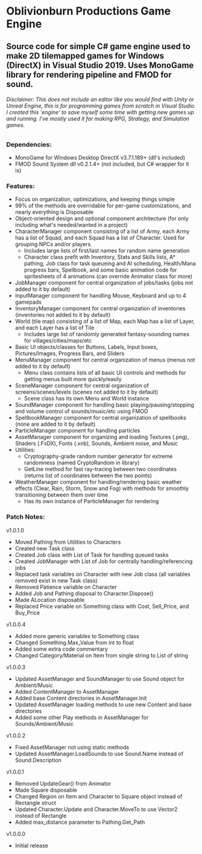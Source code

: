 # Oblivionburn Productions Game Engine
## Source code for simple C# game engine used to make 2D tilemapped games for Windows (DirectX) in Visual Studio 2019. Uses MonoGame library for rendering pipeline and FMOD for sound.
###### Disclaimer: This does not include an editor like you would find with Unity or Unreal Engine, this is for programming games from scratch in Visual Studio. I created this 'engine' to save myself some time with getting new games up and running. I've mostly used it for making RPG, Strategy, and Simulation games.

### Dependencies:
- MonoGame for Windows Desktop DirectX v3.7.1.189+ (dll's included)
- FMOD Sound System dll v0.2.1.4+ (not included, but C# wrapper for it is)

### Features:
- Focus on organization, optimizations, and keeping things simple
- 99% of the methods are overridable for per-game customizations, and nearly everything is Disposable
- Object-oriented design and optional component architecture (for only including what's needed/wanted in a project)
- CharacterManager component consisting of a list of Army, each Army has a list of Squad, and each Squad has a list of Character. Used for grouping NPCs and/or players.
  - Includes large lists of first/last names for random name generation
  - Character class prefit with Inventory, Stats and Skills lists, A* pathing, Job class for task queueing and AI scheduling, Health/Mana progress bars, Spellbook, and some basic animation code for spritesheets of 4 animations (can override Animator class for more)
- JobManager component for central organization of jobs/tasks (jobs not added to it by default)
- InputManager component for handling Mouse, Keyboard and up to 4 gamepads
- InventoryManager component for central organization of inventories (inventories not added to it by default)
- World (tile map) consisting of a list of Map, each Map has a list of Layer, and each Layer has a list of Tile
  - Includes large list of randomly generated fantasy-sounding names for villages/cities/maps/etc
- Basic UI objects/classes for Buttons, Labels, Input boxes, Pictures/Images, Progress Bars, and Sliders
- MenuManager component for central organization of menus (menus not added to it by default)
  - Menu class contains lists of all basic UI controls and methods for getting menus built more quickly/easily
- SceneManager component for central organization of screens/scenes/levels (scenes not added to it by default)
  - Scene class has its own Menu and World instance
- SoundManager component for handling basic playing/pausing/stopping and volume control of sounds/music/etc using FMOD
- SpellbookManager component for central organization of spellbooks (none are added to it by default)
- ParticleManager component for handling particles
- AssetManager component for organizing and loading Textures (.png), Shaders (.FxDX), Fonts (.xnb), Sounds, Ambient noise, and Music
- Utilities:
  - Cryptography-grade random number generator for extreme randomness (named CryptoRandom in library)
  - GetLine method for fast ray-tracing between two coordinates (returns list of coordinates between the two points)
- WeatherManager component for handling/rendering basic weather effects (Clear, Rain, Storm, Snow and Fog) with methods for smoothly transitioning between them over time
  - Has its own instance of ParticleManager for rendering

### Patch Notes:
v1.0.1.0
- Moved Pathing from Utilities to Characters
- Created new Task class
- Created Job class with List of Task for handling queued tasks
- Created JobManager with List of Job for centrally handling/referencing jobs
- Replaced task variables on Character with new Job class (all variables removed exist in new Task class)
- Removed Patience variable on Character
- Added Job and Pathing disposal to Character.Dispose()
- Made ALocation disposable
- Replaced Price variable on Something class with Cost, Sell_Price, and Buy_Price

v1.0.0.4
- Added more generic variables to Something class
- Changed Something.Max_Value from int to float
- Added some extra code commentary
- Changed Category/Material on Item from single string to List of string

v1.0.0.3
- Updated AssetManager and SoundManager to use Sound object for Ambient/Music
- Added ContentManager to AssetManager
- Added base Content directories in AssetManager.Init
- Updated AssetManager loading methods to use new Content and base directories
- Added some other Play methods in AssetManager for Sounds/Ambient/Music

v1.0.0.2
- Fixed AssetManager not using static methods
- Updated AssetManager.LoadSounds to use Sound.Name instead of Sound.Description

v1.0.0.1
- Removed UpdateGear() from Animator
- Made Square disposable
- Changed Region on Item and Character to Square object instead of Rectangle struct
- Updated Character.Update and Character.MoveTo to use Vector2 instead of Rectangle
- Added max_distance parameter to Pathing.Get_Path

v1.0.0.0
- Initial release


